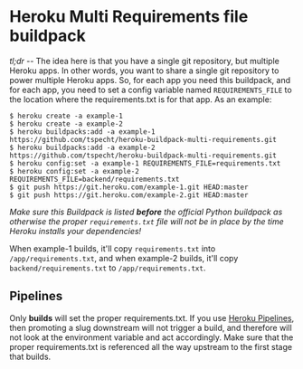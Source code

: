 # Heroku Multi Requirements file buildpack

_tl;dr_ -- The idea here is that you have a single git repository, but multiple Heroku apps. In other words, you want to share a single git repository to power multiple Heroku apps. So, for each app you need this buildpack, and for each app, you need to set a config variable named `REQUIREMENTS_FILE` to the location where the requirements.txt is for that app. As an example:

```
$ heroku create -a example-1
$ heroku create -a example-2
$ heroku buildpacks:add -a example-1 https://github.com/tspecht/heroku-buildpack-multi-requirements.git
$ heroku buildpacks:add -a example-2 https://github.com/tspecht/heroku-buildpack-multi-requirements.git
$ heroku config:set -a example-1 REQUIREMENTS_FILE=requirements.txt
$ heroku config:set -a example-2 REQUIREMENTS_FILE=backend/requirements.txt
$ git push https://git.heroku.com/example-1.git HEAD:master
$ git push https://git.heroku.com/example-2.git HEAD:master
```

_Make sure this Buildpack is listed **before** the official Python buildpack as otherwise the proper `requirements.txt` file will not be in place by the time Heroku installs your dependencies!_

When example-1 builds, it'll copy `requirements.txt` into `/app/requirements.txt`, and when example-2 builds, it'll copy `backend/requirements.txt` to `/app/requirements.txt`.

## Pipelines

Only **builds** will set the proper requirements.txt. If you use [Heroku Pipelines](https://devcenter.heroku.com/articles/pipelines), then promoting a slug downstream will not trigger a build, and therefore will not look at the environment variable and act accordingly. Make sure that the proper requirements.txt is referenced all the way upstream to the first stage that builds.
